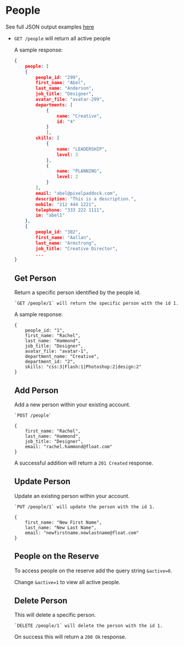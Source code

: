 <h1 id="people">People</h1>

<p>See full JSON output examples <a href="https://github.com/floatschedule/api/blob/master/Sections/data-reference.md">here</a></p>

<ul>
<li><code>GET /people</code> will return all active people

    
A sample response:

```json
{
	people: [
	{
		people_id: "299",
		first_name: "Abel",
		last_name: "Anderson",
		job_title: "Designer",
		avatar_file: "avatar-299",
		departments: [
			{
				name: "Creative",
				id: "4"
			}
			],
		skills: [
			{
				name: "LEADERSHIP",
				level: 3
			},
			{
				name: "PLANNING",
				level: 2
			}
		],
		email: "abel@pixelpaddock.com",
		description: "This is a description.",
		mobile: "212 444 1221",
		telephone: "333 222 1111",
		im: "abel1"
	},
	{
		people_id: "302",
		first_name: "Aallan",
		last_name: "Armstrong",
		job_title: "Creative Director",
		...
}
```

Get Person
----------

Return a specific person identified by the people id.

    `GET /people/1` will return the specific person with the id 1.
    
A sample response:

```
{
    people_id: "1",
    first_name: "Rachel",
    last_name: "Hammond",
    job_title: "Designer",
    avatar_file: "avatar-1",
    department_name: "Creative",
    department_id: "2",
    skills: "css:3|Flash:1|Photoshop:2|design:2"
}
```

Add Person
-------------

Add a new person within your existing account.

    `POST /people`
  
```
{
    first_name: "Rachel",
    last_name: "Hammond",
    job_title: "Designer",
    email: "rachel.hammond@float.com"
}
```

A successful addition will return a `201 Created` response.

Update Person
-------------

Update an existing person within your account.

    `PUT /people/1` will update the person with the id 1.

```
{
    first_name: "New First Name",
    last_name: "New Last Name",
    email: "newfirstname.newlastname@float.com"
}
```
  
People on the Reserve
---------------------

To access people on the reserve add the query string `&active=0`.

Change `&active=1` to view all active people.


Delete Person
-------------

This will delete a specific person.

    `DELETE /people/1` will delete the person with the id 1.
    
On success this will return a `200 Ok` response.
